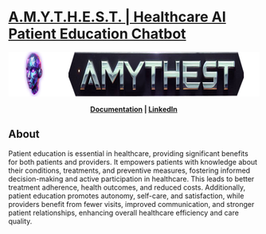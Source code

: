 [A.M.Y.T.H.E.S.T. | Healthcare AI Patient Education Chatbot](https://tyrawls.github.io/healthcare-ai-patient-education-chatbot)
==============================================================================================================================
<p align='center'>
  <img width='900' height='90' src='docs/img/amythest_banner.png' alt='AMYTHEST Banner' />
</p> 

<!-- <p align='center'>
  <img width='325' height='325' src='docs/img/amythest.png' alt='AMYTHEST Logo' />
</p>  -->

<p align='center'>
  <b> <a href='https://tyrawls.github.io/healthcare-ai-patient-education-chatbot'>Documentation</a> | <a href='https://www.linkedin.com/in/tyrellrawls/'>LinkedIn</a> </b>
</p>


About
-----
Patient education is essential in healthcare, providing significant benefits for both patients and providers. It empowers 
patients with knowledge about their conditions, treatments, and preventive measures, fostering informed decision-making 
and active participation in healthcare. This leads to better treatment adherence, health outcomes, and reduced costs. 
Additionally, patient education promotes autonomy, self-care, and satisfaction, while providers benefit from fewer visits, 
improved communication, and stronger patient relationships, enhancing overall healthcare efficiency and care quality.
